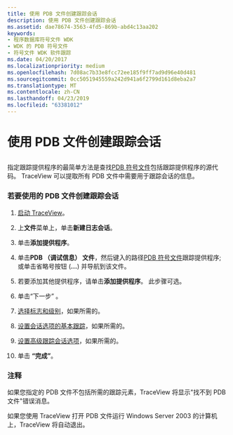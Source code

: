 ```yaml
---
title: 使用 PDB 文件创建跟踪会话
description: 使用 PDB 文件创建跟踪会话
ms.assetid: dae78674-3563-4fd5-869b-abd4c13aa202
keywords:
- 程序数据库符号文件 WDK
- WDK 的 PDB 符号文件
- 符号文件 WDK 软件跟踪
ms.date: 04/20/2017
ms.localizationpriority: medium
ms.openlocfilehash: 7d08ac7b33e8fcc72ee185f9ff7ad9d96e40d481
ms.sourcegitcommit: 0cc5051945559a242d941a6f2799d161d8eba2a7
ms.translationtype: MT
ms.contentlocale: zh-CN
ms.lasthandoff: 04/23/2019
ms.locfileid: "63381012"
---
```

# <a name="creating-a-trace-session-with-a-pdb-file"></a>使用 PDB 文件创建跟踪会话


## <span id="ddk_create_a_trace_session_with_a_pdb_file_tools"></span><span id="DDK_CREATE_A_TRACE_SESSION_WITH_A_PDB_FILE_TOOLS"></span>


指定跟踪提供程序的最简单方法是查找[PDB 符号文件](pdb-symbol-files.md)包括跟踪提供程序的源代码。 TraceView 可以提取所有 PDB 文件中需要用于跟踪会话的信息。

### <a name="span-idtocreateatracesessionwithapdbfilespanspan-idtocreateatracesessionwithapdbfilespanto-create-a-trace-session-with-a-pdb-file"></a><span id="to_create_a_trace_session_with_a_pdb_file"></span><span id="TO_CREATE_A_TRACE_SESSION_WITH_A_PDB_FILE"></span>若要使用的 PDB 文件创建跟踪会话

1.  [启动 TraceView](starting-and-exiting-traceview.md)。

2.  上**文件**菜单上，单击**新建日志会话**。

3.  单击**添加提供程序**。

4.  单击**PDB （调试信息） 文件**，然后键入的路径[PDB 符号文件](pdb-symbol-files.md)跟踪提供程序; 或单击省略号按钮 (**...**) 并导航到该文件。

5.  若要添加其他提供程序，请单击**添加提供程序**。 此步骤可选。

6.  单击“下一步” 。

7.  [选择标志和级别](selecting-flags-and-levels.md)，如果所需的。

8.  [设置会话选项的基本跟踪](setting-basic-trace-session-options.md)，如果所需的。

9.  [设置高级跟踪会话选项](setting-advanced-trace-session-options.md)，如果所需的。

10. 单击 **“完成”**。

### <a name="span-idcommentsspanspan-idcommentsspancomments"></a><span id="comments"></span><span id="COMMENTS"></span>注释

如果您指定的 PDB 文件不包括所需的跟踪元素，TraceView 将显示"找不到 PDB 文件"错误消息。

如果您使用 TraceView 打开 PDB 文件运行 Windows Server 2003 的计算机上，TraceView 将自动退出。

 





